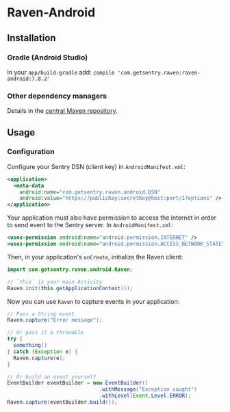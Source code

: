 # Raven-Android

## Installation

### Gradle (Android Studio)

In your `app/build.gradle` add: `compile 'com.getsentry.raven:raven-android:7.8.2'`

### Other dependency managers
Details in the [central Maven repository](https://search.maven.org/#artifactdetails%7Ccom.getsentry.raven%7Craven-android%7C7.8.2%7Cjar).

## Usage

### Configuration

Configure your Sentry DSN (client key) in `AndroidManifest.xml`:

```xml
<application>
  <meta-data
    android:name="com.getsentry.raven.android.DSN"
    android:value="https://publicKey:secretKey@host:port/1?options" />
</application>
```

Your application must also have permission to access the internet in order to send
event to the Sentry server. In `AndroidManifest.xml`:

```xml
<uses-permission android:name="android.permission.INTERNET" />
<uses-permission android:name="android.permission.ACCESS_NETWORK_STATE" />
```

Then, in your application's `onCreate`, initialize the Raven client:

```java
import com.getsentry.raven.android.Raven;

// `this` is your main Activity
Raven.init(this.getApplicationContext());
```

Now you can use `Raven` to capture events in your application:

```java
// Pass a String event 
Raven.capture("Error message");

// Or pass it a throwable
try {
  something()
} catch (Exception e) {
  Raven.capture(e);
}

// Or build an event yourself
EventBuilder eventBuilder = new EventBuilder()
                              .withMessage("Exception caught")
                              .withLevel(Event.Level.ERROR);
Raven.capture(eventBuilder.build());
```
